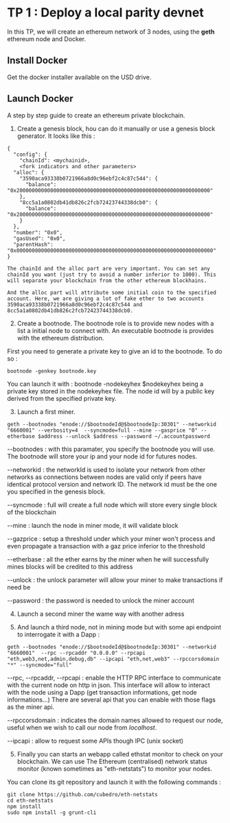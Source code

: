 # TP 1 : Deploy a local parity devnet

In this TP, we will create an ethereum network of 3 nodes, using the **geth** ethereum node and Docker.

## Install Docker
Get the docker installer available on the USD drive.


## Launch Docker


A step by step guide to create an ethereum private blockchain.
1) Create a genesis block, hou can do it manually or use a genesis block generator.
It looks like this :
```
{
  "config": {
    "chainId": <mychainid>,
    <fork indicators and other parameters>
  "alloc": {
    "3590aca93338b0721966a8d0c96ebf2c4c87c544": {
      "balance": "0x200000000000000000000000000000000000000000000000000000000000000"
    },
    "8cc5a1a0802db41db826c2fcb72423744338dcb0": {
      "balance": "0x200000000000000000000000000000000000000000000000000000000000000"
    }
  },
  "number": "0x0",
  "gasUsed": "0x0",
  "parentHash": "0x0000000000000000000000000000000000000000000000000000000000000000"
}

The chainId and the alloc part are very important. You can set any chainId you want (just try to avoid a number inferior to 1000). This will separate your blockchain from the other ethereum blockhains.

And the alloc part will attribute some initial coin to the specified account. Here, we are giving a lot of fake ether to two accounts 3590aca93338b0721966a8d0c96ebf2c4c87c544 and 8cc5a1a0802db41db826c2fcb72423744338dcb0.

```
2) Create a bootnode. The bootnode role is to provide new nodes with a list a initial node to connect with.
An executable bootnode is provides with the ethereum distribution.

First you need to generate a private key to give an id to the bootnode. To do so :
```
bootnode -genkey bootnode.key
```

You can launch it with :
bootnode -nodekeyhex $nodekeyhex
<nodekeyhex> being a private key stored in the nodekeyhex file.
The node id will by a public key derived from the specified private key.

3) Launch a first miner.
```
geth --bootnodes "enode://$bootnodeId@$bootnodeIp:30301" --networkid "6660001" --verbosity=4  --syncmode=full --mine --gasprice "0" --etherbase $address --unlock $address --password ~/.accountpassword
```

--bootnodes : with this paramater, you specify the bootnode you will use. The bootnode will store your ip and your node id for futures nodes.

--networkid : the networkId is used to isolate your network from other networks as connections between nodes are valid only if peers have identical protocol version and network ID. The network id must be the one you specified in the genesis block.

--syncmode : full will create a full node which will store every single block of the blockchain

--mine : launch the node in miner mode, it will validate block

--gazprice : setup a threshold under which your miner won't process and even propagate a transaction with a gaz price inferior to the threshold  

--etherbase : all the ether earns by the miner when he will successfully mines blocks will be credited to this address

--unlock : the unlock parameter will allow your miner to make transactions if need be

--password : the password is needed to unlock the miner account

4) Launch a second miner the wame way with another adress

5) And launch a third node, not in mining mode but with some api endpoint to interrogate it with a Dapp : 

```
geth --bootnodes "enode://$bootnodeId@$bootnodeIp:30301" --networkid "6660001"  --rpc --rpcaddr "0.0.0.0" --rpcapi "eth,web3,net,admin,debug,db" --ipcapi "eth,net,web3" --rpccorsdomain "*" --syncmode="full"
```
--rpc, --rpcaddr, --rpcapi : enable the HTTP RPC interface to communicate with the current node on http in json. This interface will allow to interact with the node using a Dapp (get transaction informations, get node informations...) 
There are several api that you can enable with those flags as the miner api. 

--rpccorsdomain : indicates the domain names allowed to request our node, useful when we wish to call our node from *localhost*.

--ipcapi : allow to request some APIs though IPC (unix socket)



5) Finally you can starts an webapp called ethstat monitor to check on your blockchain. We can use  The Ethereum (centralised) network status monitor (known sometimes as "eth-netstats") to monitor your nodes.

You can clone its git repository and launch it with the following commands : 
```
git clone https://github.com/cubedro/eth-netstats
cd eth-netstats
npm install
sudo npm install -g grunt-cli
```
